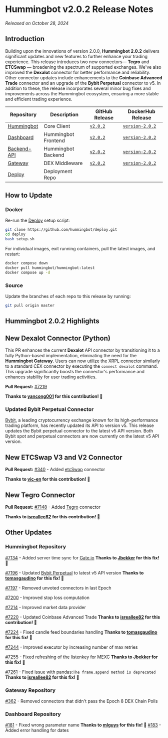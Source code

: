# Hummingbot v2.0.2 Release Notes

*Released on October 28, 2024*

## Introduction

Building upon the innovations of version 2.0.0, **Hummingbot 2.0.2** delivers significant updates and new features to further enhance your trading experience. This release introduces two new connectors— **Tegro** and **ETCSwap** — broadening the spectrum of supported exchanges. We've also improved the **Dexalot** connector for better performance and reliability. Other connector updates include enhancements to the **Coinbase Advanced Trade** connector and an upgrade of the **Bybit Perpetual** connector to v5. In addition to these, the release incorporates several minor bug fixes and improvements across the Hummingbot ecosystem, ensuring a more stable and efficient trading experience.

| Repository | Description | GitHub Release | DockerHub Release |
|------------|-------------|----------------|-------------------|
| [Hummingbot](https://github.com/hummingbot/hummingbot) | Core Client | [`v2.0.2`](https://github.com/hummingbot/hummingbot/releases/tag/v2.0.2) | [`version-2.0.2`](https://hub.docker.com/r/hummingbot/hummingbot/tags?name=version-2.0.2) |
| [Dashboard](https://github.com/hummingbot/dashboard) | Hummingbot Frontend  | [`v2.0.2`](https://github.com/hummingbot/dashboard/releases/tag/v2.0.2) | [`version-2.0.2`](https://hub.docker.com/r/hummingbot/dashboard/tags?name=version-2.0.2) |
| [Backend-API](https://github.com/hummingbot/backend-api) | Hummingbot Backend | [`v2.0.2`](https://github.com/hummingbot/backend-api/releases/tag/v2.0.2) | [`version-2.0.2`](https://hub.docker.com/r/hummingbot/backend-api/tags?name=version-2.0.2) |
| [Gateway](https://github.com/hummingbot/gateway) | DEX Middleware | [`v2.0.2`](https://github.com/hummingbot/gateway/releases/tag/v2.0.2) | [`version-2.0.2`](https://hub.docker.com/r/hummingbot/gateway/tags?name=version-2.0.2) |
| [Deploy](https://github.com/hummingbot/deploy) | Deployment Repo |

## How to Update

### Docker

Re-run the [Deploy](https://github.com/hummingbot/deploy) setup script:
```bash
git clone https://github.com/hummingbot/deploy.git
cd deploy
bash setup.sh
```

For individual images, exit running containers, pull the latest images, and restart:
```bash
docker compose down
docker pull hummingbot/hummingbot:latest
docker compose up -d
```

### Source

Update the branches of each repo to this release by running:
```bash
git pull origin master
```

## Hummingbot 2.0.2 Highlights

## New Dexalot Connector (Python)

This PR enhances the current **Dexalot** API connector by transitioning it to a fully Python-based implementation, eliminating the need for the **Hummingbot Gateway**. Users can now utilize the XRPL connector similarly to a standard CEX connector by executing the `connect dexalot` command. This upgrade significantly boosts the connector's performance and enhances stability for user trading activities.

**Pull Request:**  [#7219](https://github.com/hummingbot/hummingbot/pull/7219) 

**Thanks to [yancong001](https://github.com/yancong001) for this contribution! 🙏**


### Updated Bybit Perpetual Connector

[Bybit](../exchanges/bybit.md), a leading cryptocurrency exchange known for its high-performance trading platform, has recently updated its API to version v5. This release updates the Bybit perpetual connector to the latest v5 API version. Both Bybit spot and perpetual connectors are now currently on the latest v5 API version. 


## New ETCSwap V3 and V2 Connector

**Pull Request:**  [#340](https://github.com/hummingbot/gateway/pull/340) - Added [etcSwap](../exchanges/etcSwap.md) connector

**Thanks to [vic-en](https://github.com/vic-en) for this contribution! 🙏**


## New Tegro Connector

**Pull Request:**  [#7148](https://github.com/hummingbot/hummingbot/pull/7148) - Added [Tegro](../exchanges/tegro/index.md) connector

**Thanks to [isreallee82](https://github.com/isreallee82) for this contribution! 🙏**


## Other Updates

### Hummingbot Repository

[#7134](https://github.com/hummingbot/hummingbot/pull/7134) - Added server time sync for [Gate.io](../exchanges/gate-io/index.md) **Thanks to [Jbekker](https://github.com/Jbekker) for this fix! 🙏**

[#7196](https://github.com/hummingbot/hummingbot/pull/7196) - Updated [Bybit Perpetual](../exchanges/bybit.md) to latest v5 API version **Thanks to [tomasgaudino](https://github.com/tomasgaudino) for this fix! 🙏**

[#7197](https://github.com/hummingbot/hummingbot/pull/7197) - Removed unvoted connectors in last Epoch

[#7200](https://github.com/hummingbot/hummingbot/pull/7200) - Improved stop loss computation

[#7214](https://github.com/hummingbot/hummingbot/pull/7214) - Improved market data provider

[#7220](https://github.com/hummingbot/hummingbot/pull/7220) - Updated Coinbase Advanced Trade **Thanks to [isreallee82](https://github.com/isreallee82) for this contribution! 🙏**

[#7224](https://github.com/hummingbot/hummingbot/pull/7224) - Fixed candle feed boundaries handling **Thanks to [tomasgaudino](https://github.com/tomasgaudino) for this fix! 🙏**

[#7244](https://github.com/hummingbot/hummingbot/pull/7244) - Improved executor by increasing number of max retries

[#7255](https://github.com/hummingbot/hummingbot/pull/7255) - Fixed refreshing of the listenkey for MEXC **Thanks to [Jbekker](https://github.com/Jbekker) for this fix! 🙏**

[#7261](https://github.com/hummingbot/hummingbot/pull/7261) - Fixed issue with pandas:`The frame.append method is deprecated` **Thanks to [isreallee82](https://github.com/isreallee82) for this fix! 🙏**


### Gateway Repository


[#362](https://github.com/hummingbot/gateway/pull/362) - Removed connectors that didn't pass the Epoch 8 DEX Chain Polls

### Dashboard Repository

[#181](https://github.com/hummingbot/dashboard/pull/181) - Fixed wrong parameter name **Thanks to [mlguys](https://github.com/mlguys) for this fix! 🙏**
[#183](https://github.com/hummingbot/dashboard/pull/183) - Added error handling for dates